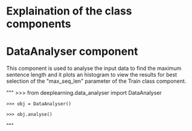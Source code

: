 # Explaination of the class components

# DataAnalyser component
This component is used to analyse the input data to find the maximum sentence length and
it plots an histogram to view the results for best selection of the "max_seq_len" parameter
of the Train class component.

"""
    >>> from deeplearning.data_analyser import DataAnalyser

    >>> obj = DataAnalyser()
    
    >>> obj.analyse()
"""

